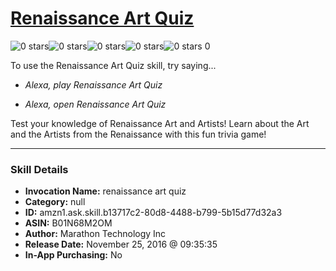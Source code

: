 # [Renaissance Art Quiz](http://alexa.amazon.com/#skills/amzn1.ask.skill.b13717c2-80d8-4488-b799-5b15d77d32a3)
![0 stars](../../images/ic_star_border_black_18dp_1x.png)![0 stars](../../images/ic_star_border_black_18dp_1x.png)![0 stars](../../images/ic_star_border_black_18dp_1x.png)![0 stars](../../images/ic_star_border_black_18dp_1x.png)![0 stars](../../images/ic_star_border_black_18dp_1x.png) 0

To use the Renaissance Art Quiz skill, try saying...

* *Alexa, play Renaissance Art Quiz*

* *Alexa, open Renaissance Art Quiz*

Test your knowledge of Renaissance Art and Artists!
Learn about the Art and the Artists from the Renaissance with this fun trivia game!

***

### Skill Details

* **Invocation Name:** renaissance art quiz
* **Category:** null
* **ID:** amzn1.ask.skill.b13717c2-80d8-4488-b799-5b15d77d32a3
* **ASIN:** B01N68M2OM
* **Author:** Marathon Technology Inc
* **Release Date:** November 25, 2016 @ 09:35:35
* **In-App Purchasing:** No
